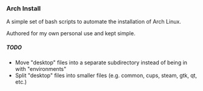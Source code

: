 ### Arch Install ###
A simple set of bash scripts to automate the installation of Arch Linux.

Authored for my own personal use and kept simple.


##### TODO #####
* Move "desktop" files into a separate subdirectory instead of being in with "environments"
* Split "desktop" files into smaller files (e.g. common, cups, steam, gtk, qt, etc.)
